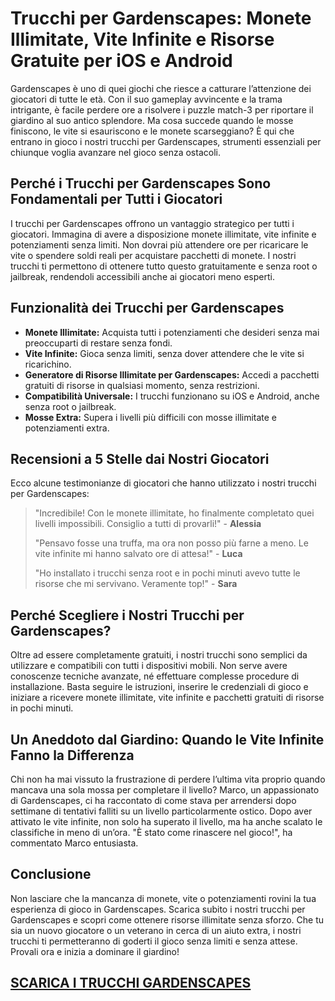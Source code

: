 <h1>Trucchi per Gardenscapes: Monete Illimitate, Vite Infinite e Risorse Gratuite per iOS e Android</h1>

<p>Gardenscapes è uno di quei giochi che riesce a catturare l’attenzione dei giocatori di tutte le età. Con il suo gameplay avvincente e la trama intrigante, è facile perdere ore a risolvere i puzzle match-3 per riportare il giardino al suo antico splendore. Ma cosa succede quando le mosse finiscono, le vite si esauriscono e le monete scarseggiano? È qui che entrano in gioco i nostri trucchi per Gardenscapes, strumenti essenziali per chiunque voglia avanzare nel gioco senza ostacoli.</p>

<h2>Perché i Trucchi per Gardenscapes Sono Fondamentali per Tutti i Giocatori</h2>
<p>I trucchi per Gardenscapes offrono un vantaggio strategico per tutti i giocatori. Immagina di avere a disposizione monete illimitate, vite infinite e potenziamenti senza limiti. Non dovrai più attendere ore per ricaricare le vite o spendere soldi reali per acquistare pacchetti di monete. I nostri trucchi ti permettono di ottenere tutto questo gratuitamente e senza root o jailbreak, rendendoli accessibili anche ai giocatori meno esperti.</p>

<h2>Funzionalità dei Trucchi per Gardenscapes</h2>
<ul>
  <li><strong>Monete Illimitate:</strong> Acquista tutti i potenziamenti che desideri senza mai preoccuparti di restare senza fondi.</li>
  <li><strong>Vite Infinite:</strong> Gioca senza limiti, senza dover attendere che le vite si ricarichino.</li>
  <li><strong>Generatore di Risorse Illimitate per Gardenscapes:</strong> Accedi a pacchetti gratuiti di risorse in qualsiasi momento, senza restrizioni.</li>
  <li><strong>Compatibilità Universale:</strong> I trucchi funzionano su iOS e Android, anche senza root o jailbreak.</li>
  <li><strong>Mosse Extra:</strong> Supera i livelli più difficili con mosse illimitate e potenziamenti extra.</li>
</ul>

<h2>Recensioni a 5 Stelle dai Nostri Giocatori</h2>
<p>Ecco alcune testimonianze di giocatori che hanno utilizzato i nostri trucchi per Gardenscapes:</p>
<blockquote>
  <p>"Incredibile! Con le monete illimitate, ho finalmente completato quei livelli impossibili. Consiglio a tutti di provarli!" - <strong>Alessia</strong></p>
  <p>"Pensavo fosse una truffa, ma ora non posso più farne a meno. Le vite infinite mi hanno salvato ore di attesa!" - <strong>Luca</strong></p>
  <p>"Ho installato i trucchi senza root e in pochi minuti avevo tutte le risorse che mi servivano. Veramente top!" - <strong>Sara</strong></p>
</blockquote>

<h2>Perché Scegliere i Nostri Trucchi per Gardenscapes?</h2>
<p>Oltre ad essere completamente gratuiti, i nostri trucchi sono semplici da utilizzare e compatibili con tutti i dispositivi mobili. Non serve avere conoscenze tecniche avanzate, né effettuare complesse procedure di installazione. Basta seguire le istruzioni, inserire le credenziali di gioco e iniziare a ricevere monete illimitate, vite infinite e pacchetti gratuiti di risorse in pochi minuti.</p>

<h2>Un Aneddoto dal Giardino: Quando le Vite Infinite Fanno la Differenza</h2>
<p>Chi non ha mai vissuto la frustrazione di perdere l’ultima vita proprio quando mancava una sola mossa per completare il livello? Marco, un appassionato di Gardenscapes, ci ha raccontato di come stava per arrendersi dopo settimane di tentativi falliti su un livello particolarmente ostico. Dopo aver attivato le vite infinite, non solo ha superato il livello, ma ha anche scalato le classifiche in meno di un’ora. "È stato come rinascere nel gioco!", ha commentato Marco entusiasta.</p>

<h2>Conclusione</h2>
<p>Non lasciare che la mancanza di monete, vite o potenziamenti rovini la tua esperienza di gioco in Gardenscapes. Scarica subito i nostri trucchi per Gardenscapes e scopri come ottenere risorse illimitate senza sforzo. Che tu sia un nuovo giocatore o un veterano in cerca di un aiuto extra, i nostri trucchi ti permetteranno di goderti il gioco senza limiti e senza attese. Provali ora e inizia a dominare il giardino!</p>

## [SCARICA I TRUCCHI GARDENSCAPES](https://scaricasubitoveloceitagratis.click/scaricadownload.html)
